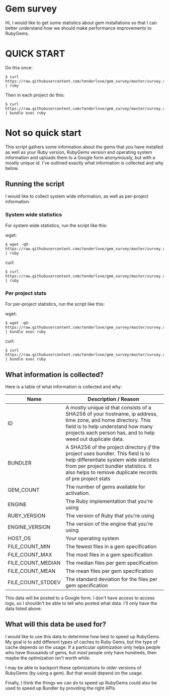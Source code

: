 # Gem survey

Hi, I would like to get some statistics about gem installations so that I can better understand how we should make performance improvements to RubyGems.

# QUICK START

Do this once:

```
$ curl https://raw.githubusercontent.com/tenderlove/gem_survey/master/survey.rb | ruby
```

Then in each project do this:

```
$ curl https://raw.githubusercontent.com/tenderlove/gem_survey/master/survey.rb | bundle exec ruby
```

# Not so quick start

This script gathers some information about the gems that you have installed as well as your Ruby version, RubyGems version and operating system information and uploads them to a Google form anonymously, but with a mostly unique id.  I've outlined exactly what information is collected and why below.

## Running the script

I would like to collect system wide information, as well as per-project information.

### System wide statistics

For system wide statistics, run the script like this:

wget:

```
$ wget -qO- https://raw.githubusercontent.com/tenderlove/gem_survey/master/survey.rb | ruby 
```

curl:

```
$ curl https://raw.githubusercontent.com/tenderlove/gem_survey/master/survey.rb | ruby
```

### Per project stats

For per-project statistics, run the script like this:

wget:

```
$ wget -qO- https://raw.githubusercontent.com/tenderlove/gem_survey/master/survey.rb | bundle exec ruby 
```

curl:

```
$ curl https://raw.githubusercontent.com/tenderlove/gem_survey/master/survey.rb | bundle exec ruby
```
## What information is collected?

Here is a table of what information is collected and why:

| Name | Description / Reason |
|------|-------------|
| ID   | A mostly unique id that consists of a SHA256 of your hostname, ip address, time zone, and home directory. This field is to help understand how many projects each person has, and to help weed out duplicate data.|
| BUNDLER | A SHA256 of the project directory *if* the project uses bundler. This field is to help differentiate system wide statistics from per project bundler statistics. It also helps to remove duplicate records of pre project stats |
| GEM_COUNT | The number of gems available for activation. |
| ENGINE | The Ruby implementation that you're using |
| RUBY_VERSION | The version of Ruby that you're using |
| ENGINE_VERSION | The version of the engine that you're using |
| HOST_OS | Your operating system |
| FILE_COUNT_MIN | The fewest files in a gem specification |
| FILE_COUNT_MAX | The most files in a gem specification |
| FILE_COUNT_MEDIAN | The median files per gem specification |
| FILE_COUNT_MEAN | The mean files per gem specification |
| FILE_COUNT_STDDEV | The standard deviation for the files per gem specification |

This data will be posted to a Google form.  I don't have access to access logs, so I shouldn't be able to tell who posted what data.  I'll only have the data listed above.

## What will this data be used for?

I would like to use this data to determine how best to speed up RubyGems.  My goal is to add different types of caches to Ruby Gems, but the type of cache depends on the usage.  If a particular optimization only helps people who have thousands of gems, but *most* people only have hundreds, then maybe the optimization isn't worth while.

I may be able to backport these optimizations to older versions of RubyGems (by using a gem).  But that would depend on the usage.

Finally, I think the things we can do to speed up RubyGems could also be used to speed up Bundler by providing the right APIs.
